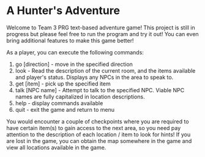 # A Hunter's Adventure

Welcome to Team 3 PRG text-based adventure game! This project is still in progress but please feel free to run the program and try it out! You can even bring additional features to make this game better!


As a player, you can execute the following commands:

1. go [direction] - move in the specified direction
2. look - Read the description of the current room, and the items available and player's status. Displays any NPCs in the area to speak to.
3. get [item] - pick up the specified item
4. talk [NPC name] - Attempt to talk to the specified NPC. Viable NPC names are fully capitalized in location descriptions.
5. help - display commands available
6. quit - exit the game and return to menu


You would encounter a couple of checkpoints where you are required to have certain item(s) to gain access to the next area, so you need pay attention to the description of each location / item to look for hints! If you are lost in the game, you can obtain the map somewhere in the game and view all locations available in the game. 
